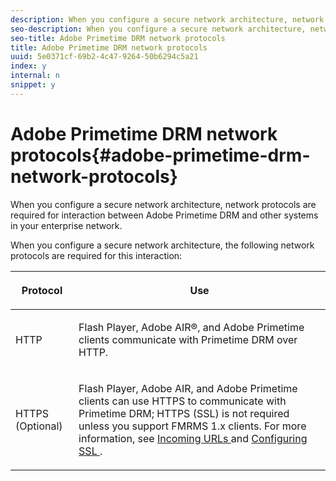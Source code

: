 ```yaml
---
description: When you configure a secure network architecture, network protocols are required for interaction between Adobe Primetime DRM and other systems in your enterprise network.
seo-description: When you configure a secure network architecture, network protocols are required for interaction between Adobe Primetime DRM and other systems in your enterprise network.
seo-title: Adobe Primetime DRM network protocols
title: Adobe Primetime DRM network protocols
uuid: 5e0371cf-69b2-4c47-9264-50b6294c5a21
index: y
internal: n
snippet: y
---
```


# Adobe Primetime DRM network protocols{#adobe-primetime-drm-network-protocols}

When you configure a secure network architecture, network protocols are required for interaction between Adobe Primetime DRM and other systems in your enterprise network.

When you configure a secure network architecture, the following network protocols are required for this interaction: 

<table frame="all" colsep="1" rowsep="1" class="+ topic/table adobe-d/table " id="table_itc_33z_n4"> 
 <thead class="- topic/thead "> 
  <tr rowsep="1" class="- topic/row "> 
   <th colname="1" class="- topic/entry entry"> <p class="- topic/p ">Protocol </p> </th> 
   <th colname="2" class="- topic/entry entry"> <p class="- topic/p ">Use </p> </th> 
  </tr> 
 </thead>
 <tbody class="- topic/tbody "> 
  <tr rowsep="1" class="- topic/row "> 
   <td colname="1" class="- topic/entry "> <p class="- topic/p ">HTTP </p> </td> 
   <td colname="2" class="- topic/entry "> <p class="- topic/p ">Flash Player, Adobe AIR®, and Adobe Primetime clients communicate with Primetime DRM over HTTP. </p> </td> 
  </tr> 
  <tr rowsep="0" class="- topic/row "> 
   <td colname="1" class="- topic/entry "> <p class="- topic/p ">HTTPS (Optional) </p> </td> 
   <td colname="2" class="- topic/entry "> <p class="- topic/p ">Flash Player, Adobe AIR, and Adobe Primetime clients can use HTTPS to communicate with Primetime DRM; HTTPS (SSL) is not required unless you support FMRMS 1.x clients. For more information, see <a href="network-topology-firewall-rules-in-urls.md" format="dita" scope="local"> Incoming URLs </a> and <a href="../../secure-deployment-guidelines/overview/network-topology-configuring-ssl.md"> Configuring SSL </a>. </p> </td> 
  </tr> 
 </tbody> 
</table>

